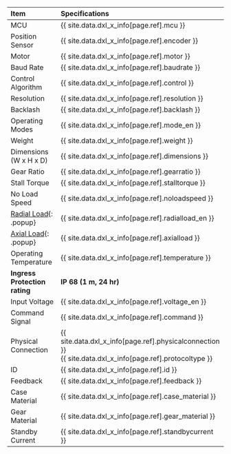 
| Item                   | Specifications                                          |
|:-----------------------|:--------------------------------------------------------|
| MCU                    | {{ site.data.dxl_x_info[page.ref].mcu }}                |
| Position Sensor        | {{ site.data.dxl_x_info[page.ref].encoder }}            |
| Motor                  | {{ site.data.dxl_x_info[page.ref].motor }}              |
| Baud Rate              | {{ site.data.dxl_x_info[page.ref].baudrate }}           |
| Control Algorithm      | {{ site.data.dxl_x_info[page.ref].control }}            |
| Resolution             | {{ site.data.dxl_x_info[page.ref].resolution }}         |{% if site.data.dxl_x_info[page.ref].backlash != 'N/A' %}
| Backlash               | {{ site.data.dxl_x_info[page.ref].backlash }}           |{% else %}{% endif %}
| Operating Modes        | {{ site.data.dxl_x_info[page.ref].mode_en }}            |
| Weight                 | {{ site.data.dxl_x_info[page.ref].weight }}             |
| Dimensions (W x H x D) | {{ site.data.dxl_x_info[page.ref].dimensions }}         |
| Gear Ratio             | {{ site.data.dxl_x_info[page.ref].gearratio }}          |
| Stall Torque           | {{ site.data.dxl_x_info[page.ref].stalltorque }}        |
| No Load Speed          | {{ site.data.dxl_x_info[page.ref].noloadspeed }}        |{% if site.data.dxl_x_info[page.ref].radialload_en != 'N/A' %}
| [Radial Load]{: .popup}| {{ site.data.dxl_x_info[page.ref].radialload_en }}      |{% else %}{% endif %}{% if site.data.dxl_x_info[page.ref].axialload != 'N/A' %}
| [Axial Load]{: .popup} | {{ site.data.dxl_x_info[page.ref].axialload }}          |{% else %}{% endif %}
| Operating Temperature  | {{ site.data.dxl_x_info[page.ref].temperature }}        |{% if page.product_group=='dxl_xw540' %}
| **Ingress Protection rating** |                 **IP 68 (1 m, 24 hr)**           |{% else %}{% endif %}
| Input Voltage          | {{ site.data.dxl_x_info[page.ref].voltage_en }}         |
| Command Signal         | {{ site.data.dxl_x_info[page.ref].command }}            |
| Physical Connection    | {{ site.data.dxl_x_info[page.ref].physicalconnection }} <br /> {{ site.data.dxl_x_info[page.ref].protocoltype }} |
| ID                     | {{ site.data.dxl_x_info[page.ref].id }}                 |
| Feedback               | {{ site.data.dxl_x_info[page.ref].feedback }}           |
| Case Material          | {{ site.data.dxl_x_info[page.ref].case_material }}      |
| Gear Material          | {{ site.data.dxl_x_info[page.ref].gear_material }}      |
| Standby Current        | {{ site.data.dxl_x_info[page.ref].standbycurrent }}     |

[Radial Load]: /assets/images/dxl/axial_radial_load.png
[Axial Load]: /assets/images/dxl/axial_radial_load.png
